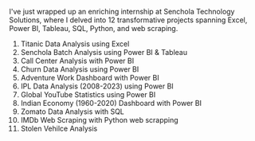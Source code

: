  I've just wrapped up an enriching internship at Senchola Technology Solutions, 
    where I delved into 12 transformative projects spanning 
    Excel, Power BI, Tableau, SQL, Python, and web scraping. 
    
1. Titanic Data Analysis using Excel
2. Senchola Batch Analysis using Power BI & Tableau
3. Call Center Analysis with Power BI
4. Churn Data Analysis using Power BI
5. Adventure Work Dashboard with Power BI
6. IPL Data Analysis (2008-2023) using Power BI
7. Global YouTube Statistics using Power BI
8. Indian Economy (1960-2020) Dashboard with Power BI
9. Zomato Data Analysis with SQL 
10. IMDb Web Scraping with Python web scrapping
11. Stolen Vehilce Analysis
